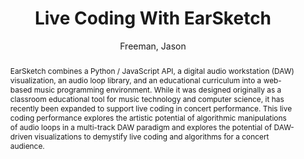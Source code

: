 --- 
title: "Live Coding With EarSketch" 
abstract: "EarSketch combines a Python / JavaScript API, a digital audio workstation (DAW) visualization, an audio loop library, and an educational curriculum into a web-based music programming environment. While it was designed originally as a classroom educational tool for music technology and computer science, it has recently been expanded to support live coding in concert performance. This live coding performance explores the artistic potential of algorithmic manipulations of audio loops in a multi-track DAW paradigm and explores the potential of DAW-driven visualizations to demystify live coding and algorithms for a concert audience." 
address: "Atlanta, Georgia" 
author: "Freeman, Jason"
webAuthor: "Jason Freeman" 
booktitle: "Proceedings of the International Web Audio Conference" 
editor: "Freeman, Jason and Lerch, Alexander and Paradis, Matthew" 
month: "April"
pages: "" 
publisher: "Georgia Tech" 
series: "WAC '16"
track: "Performance"  
year: "2016" 
id: "2016_EA_23" 
tags: year2016
media: https://smartech.gatech.edu/bitstream/handle/1853/54640/livecoding_videostream.html?sequence=8&isAllowed=y 
pdflink: /_data/papers/pdf/2016/2016_23.pdf
ISSN: 2663-5844
---